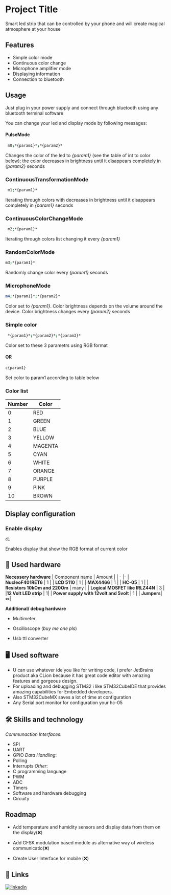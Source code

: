 # Project Title

Smart led strip that can be controlled by your phone and will create magical atmosphere at your house

## Features

- Simple color mode
- Continuous color change
- Microphone amplifier mode
- Displaying information
- Connection to bluetooth

## Usage

Just plug in your power supply and connect through bluetooth using any bluetooth terminal software

You can change your led and display mode by following messages:

#### PulseMode

```bash
 m0;*{param1}*;*{param2}*
 ```

Changes the color of the led to *{param1}* (see the table of int to color below); the color decreases in brightness
until it disappears completely in *{param2}* seconds

### ContinuousTransformationMode

```bash
 m1;*{param1}*
 ```

Iterating through colors with decreases in brightness until it disappears completely in *{param1}* seconds

### ContinuousColorChangeMode

```bash
 m2;*{param1}*
 ```

Iterating through colors list changing it every *{param1}*

### RandomColorMode

 ```bash
 m3;*{param1}*
 ```

Randomly change color every *{param1}* seconds

### MicrophoneMode

 ```bash
 m4;*{param1}*;*{param2}*
 ```

Color set to *{param1}*. Color brightness depends on the volume around the device. Color brightness changes every
*{param2}* seconds

### Simple color

```bash
 *{param1}*;*{param2}*;*{param3}*
 ```

Color set to these 3 parametrs using RGB format

#### OR

```bash
c{param1}
 ```

Set color to param1 according to table below

### Color list

| Number | Color   |
|--------|---------|
| 0      | RED     |
| 1      | GREEN   |
| 2      | BLUE    |
| 3      | YELLOW  |
| 4      | MAGENTA |
| 5      | CYAN    |
| 6      | WHITE   |
| 7      | ORANGE  |
| 8      | PURPLE  |
| 9      | PINK    |
| 10     | BROWN   |

## Display configuration

### Enable display

 ```bach
 d1
 ```

Enables display that show the RGB format of current color

## 🤖 Used hardware

**Necessery hardware**
| Component name | Аmount |
| - |-
| **NucleoF401RET6** | 1 |
| **LCD 5110** | 1 |
| **MAX4466** | 1 |
| **HC-05** | 1 |
| **Resistors 10kOm and 220Om** | many |
| **Logical MOSFET like IRLZ44N** | 3 |
|**12 Volt LED strip** | 1|
| **Power supply with 12volt and 5volt** | 1 |
| **Jumpers**| ∞|

**Additional/ debug hardware**

- Multimeter

- Oscilloscope (*buy me one pls*)

- Usb ttl converter

## 🖥️ Used software

- U can use whatever ide you like for writing code, i prefer JetBrains product aka CLion because it has great code
  editor with amazing features and gorgeous design.
- For uploading and debugging STM32 i like STM32CubeIDE that provides amazing capabilities for Embedded developers.
- Also STM32CubeMX saves a lot of time at configuration
- Any Serial port monitor for configuration your hc-05

## 🛠 Skills and technology

*Communaction Interfaces*:

- SPI
- UART
- GPIO
  *Data Handling*:
- Polling
- Interrupts
  *Other*:
- C programming language
- PWM
- ADC
- Timers
- Software and hardware debugging
- Circuity

## Roadmap

- Add temperature and humidity sensors and display data from them on the display(❌)

- Add GFSK modulation based module as alternative way of wireless communicatio(❌)
- Create User Interface for mobile (❌)

## 🔗 Links

[![linkedin](https://img.shields.io/badge/linkedin-0A66C2?style=for-the-badge&logo=linkedin&logoColor=white)](https://www.linkedin.com/in/artem-barasii-926525271/)

